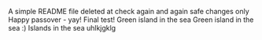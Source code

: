 A simple README file
deleted at
check again
and again
safe changes only
Happy passover - yay!
Final test!
Green island in the sea
Green island in the sea :)
Islands in the sea
uhlkjgklg
